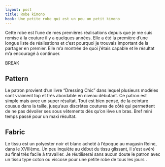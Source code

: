 ```yaml
---
layout: post
title: Robe kimono
hook: Une petite robe qui est un peu un petit kimono
---
```


Cette robe est l’une de mes premières réalisations depuis que je me suis remise à la couture il y a quelques années. Elle a été la première d’une longue liste de réalisations et c’est pourquoi je trouvais important de la partager en premier. Elle m’a montrée de quoi j’étais capable et le résultat m’a encouragé à continuer.

BREAK

## Pattern

Le patron provient d’un livre “Dressing Chic” dans lequel plusieurs modèles sont vraiment top et très abordable en niveau débutant. Ce patron est simple mais avec un super résultat. Tout est bien pensé, de la ceinture cousue dans la taille, jusqu’aux discrètes coutures de côté qui permettent de ne pas dévoiler ses sous vêtements dès qu’on lève un bras. Bref mini temps passé pour un maxi résultat.


## Fabric

Le tissu est un polyester noir et blanc acheté à l’époque au magasin Reine, dans le XVIIIème. Un peu inquiète au début du tissu glissant, il s’est avéré au final très facile à travailler. Je réutiliserai sans aucun doute le patron avec un tissu type coton ou viscose pour une petite robe de tous les jours .
